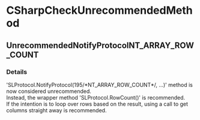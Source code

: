 ﻿---  
uid: Validator_3_15_19  
---

# CSharpCheckUnrecommendedMethod

## UnrecommendedNotifyProtocolNT\_ARRAY\_ROW\_COUNT

### Details

'SLProtocol.NotifyProtocol(195\/\*NT\_ARRAY\_ROW\_COUNT\*\/, ...)' method is now considered unrecommended.  
Instead, the wrapper method 'SLProtocol.RowCount()' is recommended.  
If the intention is to loop over rows based on the result, using a call to get columns straight away is recommended.
